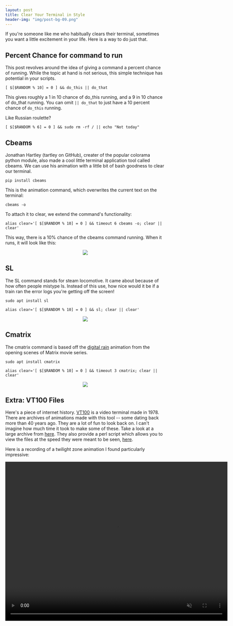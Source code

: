 ```yaml
---
layout: post
title: Clear Your Terminal in Style
header-img: "img/post-bg-09.png"
---
```




If you're someone like me who habitually clears their terminal, sometimes you want a little excitement in your life. Here is a way to do just that.

## Percent Chance for command to run

This post revolves around the idea of giving a command a percent chance of running. While the topic at hand is not serious, this simple technique has potential in your scripts.

`[ $[$RANDOM % 10] = 0 ] && do_this || do_that`

This gives roughly a 1 in 10 chance of do_this running, and a 9 in 10 chance of do_that running. You can omit `|| do_that` to just have a 10 percent chance of `do_this` running.

Like Russian roulette?

 `[ $[$RANDOM % 6] = 0 ] && sudo rm -rf / || echo "Not today"`


## Cbeams

Jonathan Hartley (tartley on GitHub), creater of the popular colorama python module, also made a cool little terminal application tool called cbeams. We can use his animation with a little bit of bash goodness to clear our terminal.


`pip install cbeams`

This is the animation command, which overwrites the current text on the terminal:

`cbeams -o`

To attach it to clear, we extend the command's functionality:

`alias clear='[ $[$RANDOM % 10] = 0 ] && timeout 6 cbeams -o; clear || clear'`

This way, there is a 10% chance of the cbeams command running. When it runs, it will look like this:

<p align="center">
    <img src="https://user-images.githubusercontent.com/7833164/75482303-8a521380-5972-11ea-9415-b87bd7eef5ba.gif">
</p>

## SL

The SL command stands for steam locomotive. It came about because of how often people mistype ls. Instead of this use, how nice would it be if a train ran the error logs you're getting off the screen!

`sudo apt install sl`

`alias clear='[ $[$RANDOM % 10] = 0 ] && sl; clear || clear'`

<p align="center">
    <img src="https://user-images.githubusercontent.com/7833164/75565460-f9377700-5a1b-11ea-9b16-9f8974413a84.gif">
</p>



## Cmatrix

The cmatrix command is based off the [digital rain](https://en.wikipedia.org/wiki/Matrix_digital_rain) animation from the opening scenes of Matrix movie series.

`sudo apt install cmatrix`

`alias clear='[ $[$RANDOM % 10] = 0 ] && timeout 3 cmatrix; clear || clear'`

<p align="center">
    <img src="https://user-images.githubusercontent.com/7833164/75938216-2d17ff80-5e55-11ea-9df9-be5f097f0523.gif">
</p>

## Extra: VT100 Files

Here's a piece of internet history. [VT100](https://en.wikipedia.org/wiki/VT100) is a video terminal made in 1978. There are archives of animations made with this tool -- some dating back more than 40 years ago. They are a lot of fun to look back on. I can't imagine how much time it took to make some of these. Take a look at a large archive from [here](http://artscene.textfiles.com/vt100/). They also provide a perl script which allows you to view the files at the speed they were meant to be seen, [here](http://artscene.textfiles.com/viewers/linux/slowcat.pl).

Here is a recording of a twilight zone animation I found particularly impressive:


<p align="center">
  <video width="700" height="500" controls muted>
    <source src="../../../../video/twilightzone.mp4" type="video/mp4">
    Your browser does not support the video tag.
  </video> 
</p>

